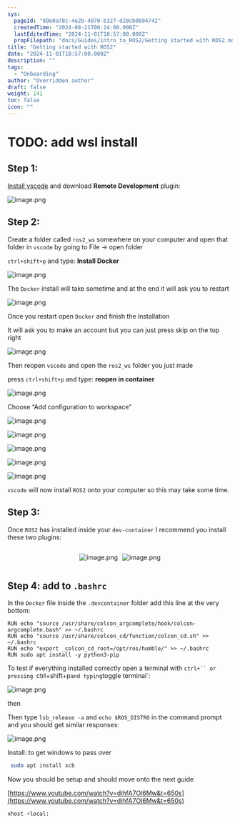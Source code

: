 ```yaml
---
sys:
  pageId: "89e0a78c-4e2b-4070-b327-d28cb0694742"
  createdTime: "2024-08-21T00:24:00.000Z"
  lastEditedTime: "2024-11-01T18:57:00.000Z"
  propFilepath: "docs/Guides/intro_to_ROS2/Getting started with ROS2.md"
title: "Getting started with ROS2"
date: "2024-11-01T18:57:00.000Z"
description: ""
tags:
  - "Onboarding"
author: "Overridden author"
draft: false
weight: 141
toc: false
icon: ""
---
```


# TODO: add wsl install

## Step 1:

[Install vscode](https://code.visualstudio.com/download) and download **Remote Development** plugin:

![image.png](https://prod-files-secure.s3.us-west-2.amazonaws.com/d518164a-d88e-44d1-a4ee-3adb3bd8bce0/efb52993-1881-4a40-b95e-6f020334f022/image.png?X-Amz-Algorithm=AWS4-HMAC-SHA256&X-Amz-Content-Sha256=UNSIGNED-PAYLOAD&X-Amz-Credential=ASIAZI2LB466T76NTOBM%2F20250201%2Fus-west-2%2Fs3%2Faws4_request&X-Amz-Date=20250201T130945Z&X-Amz-Expires=3600&X-Amz-Security-Token=IQoJb3JpZ2luX2VjEMj%2F%2F%2F%2F%2F%2F%2F%2F%2F%2FwEaCXVzLXdlc3QtMiJHMEUCIQCi8%2FMTukVMvakG8JXNSykfisG6irAwRDSpZ%2B%2BAYbJDVgIgRsxRm6ObTmd57BdL3FXO8AJhtlswPeQ%2BdgEFzbZJKVQqiAQI0f%2F%2F%2F%2F%2F%2F%2F%2F%2F%2FARAAGgw2Mzc0MjMxODM4MDUiDO595fILB2TBM%2FfvPCrcA%2B0fhnp%2Bw6m9nNZVewM0bOZageX3zCp7BR1BJ%2BKoizjs%2BCTdYhGbeJNrFHD1yynKYxLjQybG0bw1yujjw6v%2FAomGMLOF8EviJs%2F0OebTnaAvdCDFX0sCPIGYCmL32mRSReD93hKj7IWxZ8IYE%2FoCNYvmR8Q2rk%2B3emxu2JyGitMky60t1xaZ2Rb%2B4Ai5ZhyH%2FPou9qp2wM%2FaPrYZmbSjUILlqiB5BlSOBTfxYsX46jzhsmKhejMt7jbbKG%2BJ2Muj0sfpJ1PcG%2FpD8JlTpj58tvuz7wT9CkdQFUxjHu%2FRB40R%2Bhl1vRVezMcPxgknKGFc8rY80u%2FjYaAzrUDEx7nRe1sLubpnE5%2F4LVYuszagdYlgPRbxmP8UktdKA7XJISG3K1P%2FoRtZw0poAoTmKiyvMVZ2yL2ciHfWgXFYEq4E212Q0Xa9jioo9xl1LKl8LX%2BxIVX9L4584hLAcEWx4ApOalb0VIWMDgzeyCiX1uG9f5Z%2Bssp7amEFKFrV4xz285G1GCrFvCnOTO%2F3jSEDaUS3SRRGO%2Blxs17HVwEYv%2BExN%2FPDH6C%2BN%2BVtya4P%2Bpw93h%2Bo9r9J4Z2aE82MTFdjwgkVNio2MEeqr98hCE8wt3DUH9u%2F%2F9eR5vaqsC4VKX6ZMMil97wGOqUBGZhEp52%2BQq%2Fb6ft9luZAA2KEMbsN6e0CGUvmTc0o96XecIp9f9X1wGqVucvQt%2BFN6NXjB8mCLDnJh69dtDW9%2B5LFeoaFO9mqbXWLqnhQKgnzH0fK2%2Bp2dSSMAF9%2FRAAkNPK%2B1OhrK5%2BMs%2FhuTwKtjMJEy035I%2BPoZzDg6wtxMR8z9mfPicmVXR5UtnMOShJE%2BpVLM86sWGS5op0pkz%2ByHAe1zznL&X-Amz-Signature=a36294b40952c764c0f0d1655b442b6d84d221566b4d81ab393fc627530e2d4a&X-Amz-SignedHeaders=host&x-id=GetObject)

## Step 2:

Create a folder called `ros2_ws` somewhere on your computer and open that folder in `vscode` by going to File → open folder 

`ctrl+shift+p` and type: **Install Docker**

![image.png](https://prod-files-secure.s3.us-west-2.amazonaws.com/d518164a-d88e-44d1-a4ee-3adb3bd8bce0/2269dc0e-1cd5-47ff-bceb-c04ad9b2eab0/image.png?X-Amz-Algorithm=AWS4-HMAC-SHA256&X-Amz-Content-Sha256=UNSIGNED-PAYLOAD&X-Amz-Credential=ASIAZI2LB466T76NTOBM%2F20250201%2Fus-west-2%2Fs3%2Faws4_request&X-Amz-Date=20250201T130945Z&X-Amz-Expires=3600&X-Amz-Security-Token=IQoJb3JpZ2luX2VjEMj%2F%2F%2F%2F%2F%2F%2F%2F%2F%2FwEaCXVzLXdlc3QtMiJHMEUCIQCi8%2FMTukVMvakG8JXNSykfisG6irAwRDSpZ%2B%2BAYbJDVgIgRsxRm6ObTmd57BdL3FXO8AJhtlswPeQ%2BdgEFzbZJKVQqiAQI0f%2F%2F%2F%2F%2F%2F%2F%2F%2F%2FARAAGgw2Mzc0MjMxODM4MDUiDO595fILB2TBM%2FfvPCrcA%2B0fhnp%2Bw6m9nNZVewM0bOZageX3zCp7BR1BJ%2BKoizjs%2BCTdYhGbeJNrFHD1yynKYxLjQybG0bw1yujjw6v%2FAomGMLOF8EviJs%2F0OebTnaAvdCDFX0sCPIGYCmL32mRSReD93hKj7IWxZ8IYE%2FoCNYvmR8Q2rk%2B3emxu2JyGitMky60t1xaZ2Rb%2B4Ai5ZhyH%2FPou9qp2wM%2FaPrYZmbSjUILlqiB5BlSOBTfxYsX46jzhsmKhejMt7jbbKG%2BJ2Muj0sfpJ1PcG%2FpD8JlTpj58tvuz7wT9CkdQFUxjHu%2FRB40R%2Bhl1vRVezMcPxgknKGFc8rY80u%2FjYaAzrUDEx7nRe1sLubpnE5%2F4LVYuszagdYlgPRbxmP8UktdKA7XJISG3K1P%2FoRtZw0poAoTmKiyvMVZ2yL2ciHfWgXFYEq4E212Q0Xa9jioo9xl1LKl8LX%2BxIVX9L4584hLAcEWx4ApOalb0VIWMDgzeyCiX1uG9f5Z%2Bssp7amEFKFrV4xz285G1GCrFvCnOTO%2F3jSEDaUS3SRRGO%2Blxs17HVwEYv%2BExN%2FPDH6C%2BN%2BVtya4P%2Bpw93h%2Bo9r9J4Z2aE82MTFdjwgkVNio2MEeqr98hCE8wt3DUH9u%2F%2F9eR5vaqsC4VKX6ZMMil97wGOqUBGZhEp52%2BQq%2Fb6ft9luZAA2KEMbsN6e0CGUvmTc0o96XecIp9f9X1wGqVucvQt%2BFN6NXjB8mCLDnJh69dtDW9%2B5LFeoaFO9mqbXWLqnhQKgnzH0fK2%2Bp2dSSMAF9%2FRAAkNPK%2B1OhrK5%2BMs%2FhuTwKtjMJEy035I%2BPoZzDg6wtxMR8z9mfPicmVXR5UtnMOShJE%2BpVLM86sWGS5op0pkz%2ByHAe1zznL&X-Amz-Signature=dec00b2e859fd12abd36a69d0a7fe41c116c88df31f9918db58f2e8a0e9e4cda&X-Amz-SignedHeaders=host&x-id=GetObject)

The `Docker` install will take sometime and at the end it will ask you to restart

![image.png](https://prod-files-secure.s3.us-west-2.amazonaws.com/d518164a-d88e-44d1-a4ee-3adb3bd8bce0/ed233f78-be33-4b1f-b89c-9c346c0e961e/image.png?X-Amz-Algorithm=AWS4-HMAC-SHA256&X-Amz-Content-Sha256=UNSIGNED-PAYLOAD&X-Amz-Credential=ASIAZI2LB466T76NTOBM%2F20250201%2Fus-west-2%2Fs3%2Faws4_request&X-Amz-Date=20250201T130945Z&X-Amz-Expires=3600&X-Amz-Security-Token=IQoJb3JpZ2luX2VjEMj%2F%2F%2F%2F%2F%2F%2F%2F%2F%2FwEaCXVzLXdlc3QtMiJHMEUCIQCi8%2FMTukVMvakG8JXNSykfisG6irAwRDSpZ%2B%2BAYbJDVgIgRsxRm6ObTmd57BdL3FXO8AJhtlswPeQ%2BdgEFzbZJKVQqiAQI0f%2F%2F%2F%2F%2F%2F%2F%2F%2F%2FARAAGgw2Mzc0MjMxODM4MDUiDO595fILB2TBM%2FfvPCrcA%2B0fhnp%2Bw6m9nNZVewM0bOZageX3zCp7BR1BJ%2BKoizjs%2BCTdYhGbeJNrFHD1yynKYxLjQybG0bw1yujjw6v%2FAomGMLOF8EviJs%2F0OebTnaAvdCDFX0sCPIGYCmL32mRSReD93hKj7IWxZ8IYE%2FoCNYvmR8Q2rk%2B3emxu2JyGitMky60t1xaZ2Rb%2B4Ai5ZhyH%2FPou9qp2wM%2FaPrYZmbSjUILlqiB5BlSOBTfxYsX46jzhsmKhejMt7jbbKG%2BJ2Muj0sfpJ1PcG%2FpD8JlTpj58tvuz7wT9CkdQFUxjHu%2FRB40R%2Bhl1vRVezMcPxgknKGFc8rY80u%2FjYaAzrUDEx7nRe1sLubpnE5%2F4LVYuszagdYlgPRbxmP8UktdKA7XJISG3K1P%2FoRtZw0poAoTmKiyvMVZ2yL2ciHfWgXFYEq4E212Q0Xa9jioo9xl1LKl8LX%2BxIVX9L4584hLAcEWx4ApOalb0VIWMDgzeyCiX1uG9f5Z%2Bssp7amEFKFrV4xz285G1GCrFvCnOTO%2F3jSEDaUS3SRRGO%2Blxs17HVwEYv%2BExN%2FPDH6C%2BN%2BVtya4P%2Bpw93h%2Bo9r9J4Z2aE82MTFdjwgkVNio2MEeqr98hCE8wt3DUH9u%2F%2F9eR5vaqsC4VKX6ZMMil97wGOqUBGZhEp52%2BQq%2Fb6ft9luZAA2KEMbsN6e0CGUvmTc0o96XecIp9f9X1wGqVucvQt%2BFN6NXjB8mCLDnJh69dtDW9%2B5LFeoaFO9mqbXWLqnhQKgnzH0fK2%2Bp2dSSMAF9%2FRAAkNPK%2B1OhrK5%2BMs%2FhuTwKtjMJEy035I%2BPoZzDg6wtxMR8z9mfPicmVXR5UtnMOShJE%2BpVLM86sWGS5op0pkz%2ByHAe1zznL&X-Amz-Signature=807e2c39f9d27d253e1e03b6874da9f81b5c1fa756fa5fc4054eadb3b1fa2b27&X-Amz-SignedHeaders=host&x-id=GetObject)

Once you restart open `Docker` and finish the installation

It will ask you to make an account but you can just press skip on the top right

![image.png](https://prod-files-secure.s3.us-west-2.amazonaws.com/d518164a-d88e-44d1-a4ee-3adb3bd8bce0/21010ad9-1659-4fd9-9f59-9932a09b2a3d/image.png?X-Amz-Algorithm=AWS4-HMAC-SHA256&X-Amz-Content-Sha256=UNSIGNED-PAYLOAD&X-Amz-Credential=ASIAZI2LB466T76NTOBM%2F20250201%2Fus-west-2%2Fs3%2Faws4_request&X-Amz-Date=20250201T130945Z&X-Amz-Expires=3600&X-Amz-Security-Token=IQoJb3JpZ2luX2VjEMj%2F%2F%2F%2F%2F%2F%2F%2F%2F%2FwEaCXVzLXdlc3QtMiJHMEUCIQCi8%2FMTukVMvakG8JXNSykfisG6irAwRDSpZ%2B%2BAYbJDVgIgRsxRm6ObTmd57BdL3FXO8AJhtlswPeQ%2BdgEFzbZJKVQqiAQI0f%2F%2F%2F%2F%2F%2F%2F%2F%2F%2FARAAGgw2Mzc0MjMxODM4MDUiDO595fILB2TBM%2FfvPCrcA%2B0fhnp%2Bw6m9nNZVewM0bOZageX3zCp7BR1BJ%2BKoizjs%2BCTdYhGbeJNrFHD1yynKYxLjQybG0bw1yujjw6v%2FAomGMLOF8EviJs%2F0OebTnaAvdCDFX0sCPIGYCmL32mRSReD93hKj7IWxZ8IYE%2FoCNYvmR8Q2rk%2B3emxu2JyGitMky60t1xaZ2Rb%2B4Ai5ZhyH%2FPou9qp2wM%2FaPrYZmbSjUILlqiB5BlSOBTfxYsX46jzhsmKhejMt7jbbKG%2BJ2Muj0sfpJ1PcG%2FpD8JlTpj58tvuz7wT9CkdQFUxjHu%2FRB40R%2Bhl1vRVezMcPxgknKGFc8rY80u%2FjYaAzrUDEx7nRe1sLubpnE5%2F4LVYuszagdYlgPRbxmP8UktdKA7XJISG3K1P%2FoRtZw0poAoTmKiyvMVZ2yL2ciHfWgXFYEq4E212Q0Xa9jioo9xl1LKl8LX%2BxIVX9L4584hLAcEWx4ApOalb0VIWMDgzeyCiX1uG9f5Z%2Bssp7amEFKFrV4xz285G1GCrFvCnOTO%2F3jSEDaUS3SRRGO%2Blxs17HVwEYv%2BExN%2FPDH6C%2BN%2BVtya4P%2Bpw93h%2Bo9r9J4Z2aE82MTFdjwgkVNio2MEeqr98hCE8wt3DUH9u%2F%2F9eR5vaqsC4VKX6ZMMil97wGOqUBGZhEp52%2BQq%2Fb6ft9luZAA2KEMbsN6e0CGUvmTc0o96XecIp9f9X1wGqVucvQt%2BFN6NXjB8mCLDnJh69dtDW9%2B5LFeoaFO9mqbXWLqnhQKgnzH0fK2%2Bp2dSSMAF9%2FRAAkNPK%2B1OhrK5%2BMs%2FhuTwKtjMJEy035I%2BPoZzDg6wtxMR8z9mfPicmVXR5UtnMOShJE%2BpVLM86sWGS5op0pkz%2ByHAe1zznL&X-Amz-Signature=a083c7bdfb7b8c873210a6328eda626079665826032e163d9623543fc339a5f8&X-Amz-SignedHeaders=host&x-id=GetObject)

Then reopen `vscode` and open the `ros2_ws` folder you just made

press `ctrl+shift+p` and type: **reopen in container**

![image.png](https://prod-files-secure.s3.us-west-2.amazonaws.com/d518164a-d88e-44d1-a4ee-3adb3bd8bce0/4e93b8c2-41ad-488c-8095-c74205196118/image.png?X-Amz-Algorithm=AWS4-HMAC-SHA256&X-Amz-Content-Sha256=UNSIGNED-PAYLOAD&X-Amz-Credential=ASIAZI2LB466T76NTOBM%2F20250201%2Fus-west-2%2Fs3%2Faws4_request&X-Amz-Date=20250201T130945Z&X-Amz-Expires=3600&X-Amz-Security-Token=IQoJb3JpZ2luX2VjEMj%2F%2F%2F%2F%2F%2F%2F%2F%2F%2FwEaCXVzLXdlc3QtMiJHMEUCIQCi8%2FMTukVMvakG8JXNSykfisG6irAwRDSpZ%2B%2BAYbJDVgIgRsxRm6ObTmd57BdL3FXO8AJhtlswPeQ%2BdgEFzbZJKVQqiAQI0f%2F%2F%2F%2F%2F%2F%2F%2F%2F%2FARAAGgw2Mzc0MjMxODM4MDUiDO595fILB2TBM%2FfvPCrcA%2B0fhnp%2Bw6m9nNZVewM0bOZageX3zCp7BR1BJ%2BKoizjs%2BCTdYhGbeJNrFHD1yynKYxLjQybG0bw1yujjw6v%2FAomGMLOF8EviJs%2F0OebTnaAvdCDFX0sCPIGYCmL32mRSReD93hKj7IWxZ8IYE%2FoCNYvmR8Q2rk%2B3emxu2JyGitMky60t1xaZ2Rb%2B4Ai5ZhyH%2FPou9qp2wM%2FaPrYZmbSjUILlqiB5BlSOBTfxYsX46jzhsmKhejMt7jbbKG%2BJ2Muj0sfpJ1PcG%2FpD8JlTpj58tvuz7wT9CkdQFUxjHu%2FRB40R%2Bhl1vRVezMcPxgknKGFc8rY80u%2FjYaAzrUDEx7nRe1sLubpnE5%2F4LVYuszagdYlgPRbxmP8UktdKA7XJISG3K1P%2FoRtZw0poAoTmKiyvMVZ2yL2ciHfWgXFYEq4E212Q0Xa9jioo9xl1LKl8LX%2BxIVX9L4584hLAcEWx4ApOalb0VIWMDgzeyCiX1uG9f5Z%2Bssp7amEFKFrV4xz285G1GCrFvCnOTO%2F3jSEDaUS3SRRGO%2Blxs17HVwEYv%2BExN%2FPDH6C%2BN%2BVtya4P%2Bpw93h%2Bo9r9J4Z2aE82MTFdjwgkVNio2MEeqr98hCE8wt3DUH9u%2F%2F9eR5vaqsC4VKX6ZMMil97wGOqUBGZhEp52%2BQq%2Fb6ft9luZAA2KEMbsN6e0CGUvmTc0o96XecIp9f9X1wGqVucvQt%2BFN6NXjB8mCLDnJh69dtDW9%2B5LFeoaFO9mqbXWLqnhQKgnzH0fK2%2Bp2dSSMAF9%2FRAAkNPK%2B1OhrK5%2BMs%2FhuTwKtjMJEy035I%2BPoZzDg6wtxMR8z9mfPicmVXR5UtnMOShJE%2BpVLM86sWGS5op0pkz%2ByHAe1zznL&X-Amz-Signature=440449610a2190a80cf942b6b1272eea66be677593a4594433cbecd02fa7c1e4&X-Amz-SignedHeaders=host&x-id=GetObject)

Choose “Add configuration to workspace”

![image.png](https://prod-files-secure.s3.us-west-2.amazonaws.com/d518164a-d88e-44d1-a4ee-3adb3bd8bce0/9560b282-5060-4989-ba37-97e7b2c22476/image.png?X-Amz-Algorithm=AWS4-HMAC-SHA256&X-Amz-Content-Sha256=UNSIGNED-PAYLOAD&X-Amz-Credential=ASIAZI2LB466T76NTOBM%2F20250201%2Fus-west-2%2Fs3%2Faws4_request&X-Amz-Date=20250201T130945Z&X-Amz-Expires=3600&X-Amz-Security-Token=IQoJb3JpZ2luX2VjEMj%2F%2F%2F%2F%2F%2F%2F%2F%2F%2FwEaCXVzLXdlc3QtMiJHMEUCIQCi8%2FMTukVMvakG8JXNSykfisG6irAwRDSpZ%2B%2BAYbJDVgIgRsxRm6ObTmd57BdL3FXO8AJhtlswPeQ%2BdgEFzbZJKVQqiAQI0f%2F%2F%2F%2F%2F%2F%2F%2F%2F%2FARAAGgw2Mzc0MjMxODM4MDUiDO595fILB2TBM%2FfvPCrcA%2B0fhnp%2Bw6m9nNZVewM0bOZageX3zCp7BR1BJ%2BKoizjs%2BCTdYhGbeJNrFHD1yynKYxLjQybG0bw1yujjw6v%2FAomGMLOF8EviJs%2F0OebTnaAvdCDFX0sCPIGYCmL32mRSReD93hKj7IWxZ8IYE%2FoCNYvmR8Q2rk%2B3emxu2JyGitMky60t1xaZ2Rb%2B4Ai5ZhyH%2FPou9qp2wM%2FaPrYZmbSjUILlqiB5BlSOBTfxYsX46jzhsmKhejMt7jbbKG%2BJ2Muj0sfpJ1PcG%2FpD8JlTpj58tvuz7wT9CkdQFUxjHu%2FRB40R%2Bhl1vRVezMcPxgknKGFc8rY80u%2FjYaAzrUDEx7nRe1sLubpnE5%2F4LVYuszagdYlgPRbxmP8UktdKA7XJISG3K1P%2FoRtZw0poAoTmKiyvMVZ2yL2ciHfWgXFYEq4E212Q0Xa9jioo9xl1LKl8LX%2BxIVX9L4584hLAcEWx4ApOalb0VIWMDgzeyCiX1uG9f5Z%2Bssp7amEFKFrV4xz285G1GCrFvCnOTO%2F3jSEDaUS3SRRGO%2Blxs17HVwEYv%2BExN%2FPDH6C%2BN%2BVtya4P%2Bpw93h%2Bo9r9J4Z2aE82MTFdjwgkVNio2MEeqr98hCE8wt3DUH9u%2F%2F9eR5vaqsC4VKX6ZMMil97wGOqUBGZhEp52%2BQq%2Fb6ft9luZAA2KEMbsN6e0CGUvmTc0o96XecIp9f9X1wGqVucvQt%2BFN6NXjB8mCLDnJh69dtDW9%2B5LFeoaFO9mqbXWLqnhQKgnzH0fK2%2Bp2dSSMAF9%2FRAAkNPK%2B1OhrK5%2BMs%2FhuTwKtjMJEy035I%2BPoZzDg6wtxMR8z9mfPicmVXR5UtnMOShJE%2BpVLM86sWGS5op0pkz%2ByHAe1zznL&X-Amz-Signature=cea1f8a245f4743acce49e0a59f5d48f9fc088b62d0a7b48cfde098aa3253676&X-Amz-SignedHeaders=host&x-id=GetObject)

![image.png](https://prod-files-secure.s3.us-west-2.amazonaws.com/d518164a-d88e-44d1-a4ee-3adb3bd8bce0/2ee63f81-886b-48e8-a553-dc6e5eac99e4/image.png?X-Amz-Algorithm=AWS4-HMAC-SHA256&X-Amz-Content-Sha256=UNSIGNED-PAYLOAD&X-Amz-Credential=ASIAZI2LB466T76NTOBM%2F20250201%2Fus-west-2%2Fs3%2Faws4_request&X-Amz-Date=20250201T130945Z&X-Amz-Expires=3600&X-Amz-Security-Token=IQoJb3JpZ2luX2VjEMj%2F%2F%2F%2F%2F%2F%2F%2F%2F%2FwEaCXVzLXdlc3QtMiJHMEUCIQCi8%2FMTukVMvakG8JXNSykfisG6irAwRDSpZ%2B%2BAYbJDVgIgRsxRm6ObTmd57BdL3FXO8AJhtlswPeQ%2BdgEFzbZJKVQqiAQI0f%2F%2F%2F%2F%2F%2F%2F%2F%2F%2FARAAGgw2Mzc0MjMxODM4MDUiDO595fILB2TBM%2FfvPCrcA%2B0fhnp%2Bw6m9nNZVewM0bOZageX3zCp7BR1BJ%2BKoizjs%2BCTdYhGbeJNrFHD1yynKYxLjQybG0bw1yujjw6v%2FAomGMLOF8EviJs%2F0OebTnaAvdCDFX0sCPIGYCmL32mRSReD93hKj7IWxZ8IYE%2FoCNYvmR8Q2rk%2B3emxu2JyGitMky60t1xaZ2Rb%2B4Ai5ZhyH%2FPou9qp2wM%2FaPrYZmbSjUILlqiB5BlSOBTfxYsX46jzhsmKhejMt7jbbKG%2BJ2Muj0sfpJ1PcG%2FpD8JlTpj58tvuz7wT9CkdQFUxjHu%2FRB40R%2Bhl1vRVezMcPxgknKGFc8rY80u%2FjYaAzrUDEx7nRe1sLubpnE5%2F4LVYuszagdYlgPRbxmP8UktdKA7XJISG3K1P%2FoRtZw0poAoTmKiyvMVZ2yL2ciHfWgXFYEq4E212Q0Xa9jioo9xl1LKl8LX%2BxIVX9L4584hLAcEWx4ApOalb0VIWMDgzeyCiX1uG9f5Z%2Bssp7amEFKFrV4xz285G1GCrFvCnOTO%2F3jSEDaUS3SRRGO%2Blxs17HVwEYv%2BExN%2FPDH6C%2BN%2BVtya4P%2Bpw93h%2Bo9r9J4Z2aE82MTFdjwgkVNio2MEeqr98hCE8wt3DUH9u%2F%2F9eR5vaqsC4VKX6ZMMil97wGOqUBGZhEp52%2BQq%2Fb6ft9luZAA2KEMbsN6e0CGUvmTc0o96XecIp9f9X1wGqVucvQt%2BFN6NXjB8mCLDnJh69dtDW9%2B5LFeoaFO9mqbXWLqnhQKgnzH0fK2%2Bp2dSSMAF9%2FRAAkNPK%2B1OhrK5%2BMs%2FhuTwKtjMJEy035I%2BPoZzDg6wtxMR8z9mfPicmVXR5UtnMOShJE%2BpVLM86sWGS5op0pkz%2ByHAe1zznL&X-Amz-Signature=c74cee15971fa11a980d4b598273de6455c38cd80ee6f2fbf29618c68f962e89&X-Amz-SignedHeaders=host&x-id=GetObject)

![image.png](https://prod-files-secure.s3.us-west-2.amazonaws.com/d518164a-d88e-44d1-a4ee-3adb3bd8bce0/ae1580b2-b048-407e-aed9-b584224a7a04/image.png?X-Amz-Algorithm=AWS4-HMAC-SHA256&X-Amz-Content-Sha256=UNSIGNED-PAYLOAD&X-Amz-Credential=ASIAZI2LB466T76NTOBM%2F20250201%2Fus-west-2%2Fs3%2Faws4_request&X-Amz-Date=20250201T130945Z&X-Amz-Expires=3600&X-Amz-Security-Token=IQoJb3JpZ2luX2VjEMj%2F%2F%2F%2F%2F%2F%2F%2F%2F%2FwEaCXVzLXdlc3QtMiJHMEUCIQCi8%2FMTukVMvakG8JXNSykfisG6irAwRDSpZ%2B%2BAYbJDVgIgRsxRm6ObTmd57BdL3FXO8AJhtlswPeQ%2BdgEFzbZJKVQqiAQI0f%2F%2F%2F%2F%2F%2F%2F%2F%2F%2FARAAGgw2Mzc0MjMxODM4MDUiDO595fILB2TBM%2FfvPCrcA%2B0fhnp%2Bw6m9nNZVewM0bOZageX3zCp7BR1BJ%2BKoizjs%2BCTdYhGbeJNrFHD1yynKYxLjQybG0bw1yujjw6v%2FAomGMLOF8EviJs%2F0OebTnaAvdCDFX0sCPIGYCmL32mRSReD93hKj7IWxZ8IYE%2FoCNYvmR8Q2rk%2B3emxu2JyGitMky60t1xaZ2Rb%2B4Ai5ZhyH%2FPou9qp2wM%2FaPrYZmbSjUILlqiB5BlSOBTfxYsX46jzhsmKhejMt7jbbKG%2BJ2Muj0sfpJ1PcG%2FpD8JlTpj58tvuz7wT9CkdQFUxjHu%2FRB40R%2Bhl1vRVezMcPxgknKGFc8rY80u%2FjYaAzrUDEx7nRe1sLubpnE5%2F4LVYuszagdYlgPRbxmP8UktdKA7XJISG3K1P%2FoRtZw0poAoTmKiyvMVZ2yL2ciHfWgXFYEq4E212Q0Xa9jioo9xl1LKl8LX%2BxIVX9L4584hLAcEWx4ApOalb0VIWMDgzeyCiX1uG9f5Z%2Bssp7amEFKFrV4xz285G1GCrFvCnOTO%2F3jSEDaUS3SRRGO%2Blxs17HVwEYv%2BExN%2FPDH6C%2BN%2BVtya4P%2Bpw93h%2Bo9r9J4Z2aE82MTFdjwgkVNio2MEeqr98hCE8wt3DUH9u%2F%2F9eR5vaqsC4VKX6ZMMil97wGOqUBGZhEp52%2BQq%2Fb6ft9luZAA2KEMbsN6e0CGUvmTc0o96XecIp9f9X1wGqVucvQt%2BFN6NXjB8mCLDnJh69dtDW9%2B5LFeoaFO9mqbXWLqnhQKgnzH0fK2%2Bp2dSSMAF9%2FRAAkNPK%2B1OhrK5%2BMs%2FhuTwKtjMJEy035I%2BPoZzDg6wtxMR8z9mfPicmVXR5UtnMOShJE%2BpVLM86sWGS5op0pkz%2ByHAe1zznL&X-Amz-Signature=963128e83467c5054b1c0fd450751d2754fe5fed5822b67fd87a9f3c757c0846&X-Amz-SignedHeaders=host&x-id=GetObject)

![image.png](https://prod-files-secure.s3.us-west-2.amazonaws.com/d518164a-d88e-44d1-a4ee-3adb3bd8bce0/53255b28-f75e-430f-b9e3-c0ac8577e42b/image.png?X-Amz-Algorithm=AWS4-HMAC-SHA256&X-Amz-Content-Sha256=UNSIGNED-PAYLOAD&X-Amz-Credential=ASIAZI2LB466T76NTOBM%2F20250201%2Fus-west-2%2Fs3%2Faws4_request&X-Amz-Date=20250201T130945Z&X-Amz-Expires=3600&X-Amz-Security-Token=IQoJb3JpZ2luX2VjEMj%2F%2F%2F%2F%2F%2F%2F%2F%2F%2FwEaCXVzLXdlc3QtMiJHMEUCIQCi8%2FMTukVMvakG8JXNSykfisG6irAwRDSpZ%2B%2BAYbJDVgIgRsxRm6ObTmd57BdL3FXO8AJhtlswPeQ%2BdgEFzbZJKVQqiAQI0f%2F%2F%2F%2F%2F%2F%2F%2F%2F%2FARAAGgw2Mzc0MjMxODM4MDUiDO595fILB2TBM%2FfvPCrcA%2B0fhnp%2Bw6m9nNZVewM0bOZageX3zCp7BR1BJ%2BKoizjs%2BCTdYhGbeJNrFHD1yynKYxLjQybG0bw1yujjw6v%2FAomGMLOF8EviJs%2F0OebTnaAvdCDFX0sCPIGYCmL32mRSReD93hKj7IWxZ8IYE%2FoCNYvmR8Q2rk%2B3emxu2JyGitMky60t1xaZ2Rb%2B4Ai5ZhyH%2FPou9qp2wM%2FaPrYZmbSjUILlqiB5BlSOBTfxYsX46jzhsmKhejMt7jbbKG%2BJ2Muj0sfpJ1PcG%2FpD8JlTpj58tvuz7wT9CkdQFUxjHu%2FRB40R%2Bhl1vRVezMcPxgknKGFc8rY80u%2FjYaAzrUDEx7nRe1sLubpnE5%2F4LVYuszagdYlgPRbxmP8UktdKA7XJISG3K1P%2FoRtZw0poAoTmKiyvMVZ2yL2ciHfWgXFYEq4E212Q0Xa9jioo9xl1LKl8LX%2BxIVX9L4584hLAcEWx4ApOalb0VIWMDgzeyCiX1uG9f5Z%2Bssp7amEFKFrV4xz285G1GCrFvCnOTO%2F3jSEDaUS3SRRGO%2Blxs17HVwEYv%2BExN%2FPDH6C%2BN%2BVtya4P%2Bpw93h%2Bo9r9J4Z2aE82MTFdjwgkVNio2MEeqr98hCE8wt3DUH9u%2F%2F9eR5vaqsC4VKX6ZMMil97wGOqUBGZhEp52%2BQq%2Fb6ft9luZAA2KEMbsN6e0CGUvmTc0o96XecIp9f9X1wGqVucvQt%2BFN6NXjB8mCLDnJh69dtDW9%2B5LFeoaFO9mqbXWLqnhQKgnzH0fK2%2Bp2dSSMAF9%2FRAAkNPK%2B1OhrK5%2BMs%2FhuTwKtjMJEy035I%2BPoZzDg6wtxMR8z9mfPicmVXR5UtnMOShJE%2BpVLM86sWGS5op0pkz%2ByHAe1zznL&X-Amz-Signature=d0241a9c766233c1c320ada2f2e7044591bccf6348022f7a21e53e88c38fa044&X-Amz-SignedHeaders=host&x-id=GetObject)

![image.png](https://prod-files-secure.s3.us-west-2.amazonaws.com/d518164a-d88e-44d1-a4ee-3adb3bd8bce0/7c562767-5af9-4ffb-97d1-327bcdf4ee00/image.png?X-Amz-Algorithm=AWS4-HMAC-SHA256&X-Amz-Content-Sha256=UNSIGNED-PAYLOAD&X-Amz-Credential=ASIAZI2LB466T76NTOBM%2F20250201%2Fus-west-2%2Fs3%2Faws4_request&X-Amz-Date=20250201T130945Z&X-Amz-Expires=3600&X-Amz-Security-Token=IQoJb3JpZ2luX2VjEMj%2F%2F%2F%2F%2F%2F%2F%2F%2F%2FwEaCXVzLXdlc3QtMiJHMEUCIQCi8%2FMTukVMvakG8JXNSykfisG6irAwRDSpZ%2B%2BAYbJDVgIgRsxRm6ObTmd57BdL3FXO8AJhtlswPeQ%2BdgEFzbZJKVQqiAQI0f%2F%2F%2F%2F%2F%2F%2F%2F%2F%2FARAAGgw2Mzc0MjMxODM4MDUiDO595fILB2TBM%2FfvPCrcA%2B0fhnp%2Bw6m9nNZVewM0bOZageX3zCp7BR1BJ%2BKoizjs%2BCTdYhGbeJNrFHD1yynKYxLjQybG0bw1yujjw6v%2FAomGMLOF8EviJs%2F0OebTnaAvdCDFX0sCPIGYCmL32mRSReD93hKj7IWxZ8IYE%2FoCNYvmR8Q2rk%2B3emxu2JyGitMky60t1xaZ2Rb%2B4Ai5ZhyH%2FPou9qp2wM%2FaPrYZmbSjUILlqiB5BlSOBTfxYsX46jzhsmKhejMt7jbbKG%2BJ2Muj0sfpJ1PcG%2FpD8JlTpj58tvuz7wT9CkdQFUxjHu%2FRB40R%2Bhl1vRVezMcPxgknKGFc8rY80u%2FjYaAzrUDEx7nRe1sLubpnE5%2F4LVYuszagdYlgPRbxmP8UktdKA7XJISG3K1P%2FoRtZw0poAoTmKiyvMVZ2yL2ciHfWgXFYEq4E212Q0Xa9jioo9xl1LKl8LX%2BxIVX9L4584hLAcEWx4ApOalb0VIWMDgzeyCiX1uG9f5Z%2Bssp7amEFKFrV4xz285G1GCrFvCnOTO%2F3jSEDaUS3SRRGO%2Blxs17HVwEYv%2BExN%2FPDH6C%2BN%2BVtya4P%2Bpw93h%2Bo9r9J4Z2aE82MTFdjwgkVNio2MEeqr98hCE8wt3DUH9u%2F%2F9eR5vaqsC4VKX6ZMMil97wGOqUBGZhEp52%2BQq%2Fb6ft9luZAA2KEMbsN6e0CGUvmTc0o96XecIp9f9X1wGqVucvQt%2BFN6NXjB8mCLDnJh69dtDW9%2B5LFeoaFO9mqbXWLqnhQKgnzH0fK2%2Bp2dSSMAF9%2FRAAkNPK%2B1OhrK5%2BMs%2FhuTwKtjMJEy035I%2BPoZzDg6wtxMR8z9mfPicmVXR5UtnMOShJE%2BpVLM86sWGS5op0pkz%2ByHAe1zznL&X-Amz-Signature=3cebb1923dde486457711bc91f49f4f977341975e4fab204b09b25941285a5be&X-Amz-SignedHeaders=host&x-id=GetObject)

`vscode` will now install `ROS2` onto your computer so this may take some time.

## Step 3:

Once `ROS2` has installed inside your `dev-container` I recommend you install these two plugins:

<div style="display: flex;flex-direction: row; column-gap:10px; max-width: 630px;justify-content: center;">
<div>

![image.png](https://prod-files-secure.s3.us-west-2.amazonaws.com/d518164a-d88e-44d1-a4ee-3adb3bd8bce0/3fc3d550-5a54-4ba1-ba6b-faa01cdb7369/image.png?X-Amz-Algorithm=AWS4-HMAC-SHA256&X-Amz-Content-Sha256=UNSIGNED-PAYLOAD&X-Amz-Credential=ASIAZI2LB4665OZVAUSE%2F20250201%2Fus-west-2%2Fs3%2Faws4_request&X-Amz-Date=20250201T130947Z&X-Amz-Expires=3600&X-Amz-Security-Token=IQoJb3JpZ2luX2VjEMj%2F%2F%2F%2F%2F%2F%2F%2F%2F%2FwEaCXVzLXdlc3QtMiJHMEUCIEoeKFe%2B4SoLPMAGZkEQbS%2Fwn0yhqvM0PWu0T6%2BbPgHdAiEAwVJ%2FpH6twxqG33%2Bk%2FtGR7r5nBbm%2BbRn1zzNg9%2FOL3MEqiAQI0f%2F%2F%2F%2F%2F%2F%2F%2F%2F%2FARAAGgw2Mzc0MjMxODM4MDUiDGshIbku1m1sdp65LyrcA%2Bphc6NCC3fV1rse1FxoEVKPaAg4rlCDyUOggxjO1hvR1oCBVKDiRBfk96q%2F6vUWCM7KUsPUwDpbH10mVZLnZv5Z52OFchhOF%2FUyqw2VOekAu6Hk6CMA7o2%2BFGch1TV4lnnEZR%2ByX%2BdAKlAnqb3u0DVuPn0qnKIZY51kLHLov%2B2H9i47RLWEX6%2FnWkLM6APtdhhdN1D7QC8D4KDLAm%2FBF6wfZFCU3WuaEbey11N2aTv1g%2FIXZAphDL6350ThT6eR%2BXTU90Tr7BPbVBThQYIrpwJ%2FJ0tUQe4ckM0dMiOXmIxBvyvGgV8o4RnT6YPbZbF028mjyGKI7%2F4Nh5%2BYFKuU2ZBuobE2L6Gg6gXJmmnqUPY59GangPcopOp4Ext04rtegmJYrbHkZkzYASueVdUxqOxH77Z1i5z6kXxvTJpmcOcptdUU5Ya65m1O8zneR%2FFOM5CsHpUs22oHa5umU4Io9lOCbSqeBZn85gXraj4c6JlubBtlLpvs2rojGQA2%2BxuAOrRe1eX82xWl7ZOqKfKR94B%2BYEDmhlGnJnythTw%2FWBZitpKSoVsPIPl3n7y1YixQFdvCmq650IRPiUJcEnoqBuwuZXmRMpjzHDwna4bJdszDOE%2F3pgtrtQDMXOLjMJSm97wGOqUBBofVO2wJ0S6uD%2BrPFfxx8KgwkJopoGI%2B97Ia9IqfMwKX9Wmx5kxb8dNO2KZSqrEPc6XOYjdOAHTwpNHAzRBsxWEBQbvzZwYWQR3nCJvinAM%2FS3R3IDX99m4b1MOTyUG8gQjXKmf%2F5S4%2FRTQfZL7Ae2BRVZ6Kwfyfce4M38Lsnsig5WEQRoaU7g7dcZT9rGqyv%2FbJWXQtumiyaZqRbEY0uWrPdzKt&X-Amz-Signature=c0cc912e97ab70bc7cada98199f4ff70098af066f8506a7eb2c50024aa0c5ae2&X-Amz-SignedHeaders=host&x-id=GetObject)

</div>
<div>

![image.png](https://prod-files-secure.s3.us-west-2.amazonaws.com/d518164a-d88e-44d1-a4ee-3adb3bd8bce0/d994cc66-13c2-4093-a5a3-f84cf4601a82/image.png?X-Amz-Algorithm=AWS4-HMAC-SHA256&X-Amz-Content-Sha256=UNSIGNED-PAYLOAD&X-Amz-Credential=ASIAZI2LB4666HGYZM36%2F20250201%2Fus-west-2%2Fs3%2Faws4_request&X-Amz-Date=20250201T130947Z&X-Amz-Expires=3600&X-Amz-Security-Token=IQoJb3JpZ2luX2VjEMj%2F%2F%2F%2F%2F%2F%2F%2F%2F%2FwEaCXVzLXdlc3QtMiJHMEUCIHottpBbJl%2BWL0Eu8vUGu9RY9siMxgIBNAc%2BPIkL%2B5ipAiEA3MbHvZu6G1xHVKQaRkhncM9TYybu1mNK43f%2F6MtJ%2BKcqiAQI0f%2F%2F%2F%2F%2F%2F%2F%2F%2F%2FARAAGgw2Mzc0MjMxODM4MDUiDFAX5SGTdHXZe1xsxCrcA%2BLzk%2FQXanz7SdEEPdDZwsxJ0Si6qGV2sEIqaHQUCzrr3XGJy3MC2D3Lqt%2F%2FIO7J4hOSvlHNMnWyze5XzmrFH3fc2CwJLD0baE36hSweEzogBKzdfG%2F8jQrejFWJ%2FI98EJQCe%2BEWZbE%2BiByPBDOc6lc0xyU8Dvu526mxslQOUeMMeRO1cFnJZLl8yGcKiqc7R%2FT902BH%2Bs9MAk%2FyJyuuTJXBIFrEjwOsYkhtQ60bdOyFG4VOP7nAIGhcBn%2BMPc90AgTzE3H0xxt%2Fau%2FItTCDWpdNtIlymhltgqee1y4bGKMwzecEk%2FZRHe4YD9A0keOl%2BFVoy4srowe6YKLBFacUm5LkIbHqm9Nn2hIMjJcOQUAqtjctsbn9JYDKCwYuQBIhguCdL4ro%2FfCPg%2F3c9FGpMFkukjH8FsLJFCk0zSWayXofrvUOo%2B7wVhQxPBGdfh%2FKC3VIw6GiG2ElZi%2FccGpBS2l%2F5pji0KGfo6VzfZhsofw1vfUCLiFTncBJ1T1ClqJSERx91R94lO5E%2BdxTouJm0XJ7jEUtPzpGotqB2b2MrGXQMWO8QMI20MKaKaOXwkphX7v9RQOzchLCFrlGxN%2FgaQ6qt7QPeh%2Bw75KSUrdBGPyZviRDQw9HxnL8Ddp5MNul97wGOqUBWZXSlSL48Fpf2EE%2F86mgNKtUXS9XSSSwTTa1JgsV1o4id8JsFnC%2F7JsYTiC4%2FJm0GtcloMIU5cWOhtw9gU1whMNdpbO2TCRGiQf%2FuD9Ljuvq0akZzoYyF5fxYJr0Pd7%2FH6HkpSQZQGbNV%2BGMEi6GBTznfYhO2yqMrpU6mQc4cY8jLt0pgEpxqitpN5Wb99IzzYsTIJeY%2F2A2YDHDswxGJU5IiztM&X-Amz-Signature=14a3059655ad934bd64e260e02d2725e2466ee8b26252b2e8fdbda2f81366b52&X-Amz-SignedHeaders=host&x-id=GetObject)

</div>
</div>

## Step 4: add to `.bashrc`

In the `Docker` file inside the `.devcontainer` folder add this line at the very bottom: 

```docker
RUN echo "source /usr/share/colcon_argcomplete/hook/colcon-argcomplete.bash" >> ~/.bashrc
RUN echo "source /usr/share/colcon_cd/function/colcon_cd.sh" >> ~/.bashrc
RUN echo "export _colcon_cd_root=/opt/ros/humble/" >> ~/.bashrc
RUN sudo apt install -y python3-pip 
```

To test if everything installed correctly open a terminal with `ctrl+`` or pressing `ctrl+shift+p` and typing `toggle terminal`:

![image.png](https://prod-files-secure.s3.us-west-2.amazonaws.com/d518164a-d88e-44d1-a4ee-3adb3bd8bce0/6a4943d8-b04e-4c02-9a58-775f3384d1a5/image.png?X-Amz-Algorithm=AWS4-HMAC-SHA256&X-Amz-Content-Sha256=UNSIGNED-PAYLOAD&X-Amz-Credential=ASIAZI2LB466T76NTOBM%2F20250201%2Fus-west-2%2Fs3%2Faws4_request&X-Amz-Date=20250201T130945Z&X-Amz-Expires=3600&X-Amz-Security-Token=IQoJb3JpZ2luX2VjEMj%2F%2F%2F%2F%2F%2F%2F%2F%2F%2FwEaCXVzLXdlc3QtMiJHMEUCIQCi8%2FMTukVMvakG8JXNSykfisG6irAwRDSpZ%2B%2BAYbJDVgIgRsxRm6ObTmd57BdL3FXO8AJhtlswPeQ%2BdgEFzbZJKVQqiAQI0f%2F%2F%2F%2F%2F%2F%2F%2F%2F%2FARAAGgw2Mzc0MjMxODM4MDUiDO595fILB2TBM%2FfvPCrcA%2B0fhnp%2Bw6m9nNZVewM0bOZageX3zCp7BR1BJ%2BKoizjs%2BCTdYhGbeJNrFHD1yynKYxLjQybG0bw1yujjw6v%2FAomGMLOF8EviJs%2F0OebTnaAvdCDFX0sCPIGYCmL32mRSReD93hKj7IWxZ8IYE%2FoCNYvmR8Q2rk%2B3emxu2JyGitMky60t1xaZ2Rb%2B4Ai5ZhyH%2FPou9qp2wM%2FaPrYZmbSjUILlqiB5BlSOBTfxYsX46jzhsmKhejMt7jbbKG%2BJ2Muj0sfpJ1PcG%2FpD8JlTpj58tvuz7wT9CkdQFUxjHu%2FRB40R%2Bhl1vRVezMcPxgknKGFc8rY80u%2FjYaAzrUDEx7nRe1sLubpnE5%2F4LVYuszagdYlgPRbxmP8UktdKA7XJISG3K1P%2FoRtZw0poAoTmKiyvMVZ2yL2ciHfWgXFYEq4E212Q0Xa9jioo9xl1LKl8LX%2BxIVX9L4584hLAcEWx4ApOalb0VIWMDgzeyCiX1uG9f5Z%2Bssp7amEFKFrV4xz285G1GCrFvCnOTO%2F3jSEDaUS3SRRGO%2Blxs17HVwEYv%2BExN%2FPDH6C%2BN%2BVtya4P%2Bpw93h%2Bo9r9J4Z2aE82MTFdjwgkVNio2MEeqr98hCE8wt3DUH9u%2F%2F9eR5vaqsC4VKX6ZMMil97wGOqUBGZhEp52%2BQq%2Fb6ft9luZAA2KEMbsN6e0CGUvmTc0o96XecIp9f9X1wGqVucvQt%2BFN6NXjB8mCLDnJh69dtDW9%2B5LFeoaFO9mqbXWLqnhQKgnzH0fK2%2Bp2dSSMAF9%2FRAAkNPK%2B1OhrK5%2BMs%2FhuTwKtjMJEy035I%2BPoZzDg6wtxMR8z9mfPicmVXR5UtnMOShJE%2BpVLM86sWGS5op0pkz%2ByHAe1zznL&X-Amz-Signature=e14a1897aced26463af2c5884eaa88b0444bcf1d23f8703f15c89c09b284eb7a&X-Amz-SignedHeaders=host&x-id=GetObject)

then 

Then type `lsb_release -a` and `echo $ROS_DISTRO` in the command prompt and you should get similar responses:

![image.png](https://prod-files-secure.s3.us-west-2.amazonaws.com/d518164a-d88e-44d1-a4ee-3adb3bd8bce0/3e635dec-a805-4e85-8b9e-d000e5b71a4e/image.png?X-Amz-Algorithm=AWS4-HMAC-SHA256&X-Amz-Content-Sha256=UNSIGNED-PAYLOAD&X-Amz-Credential=ASIAZI2LB466T76NTOBM%2F20250201%2Fus-west-2%2Fs3%2Faws4_request&X-Amz-Date=20250201T130945Z&X-Amz-Expires=3600&X-Amz-Security-Token=IQoJb3JpZ2luX2VjEMj%2F%2F%2F%2F%2F%2F%2F%2F%2F%2FwEaCXVzLXdlc3QtMiJHMEUCIQCi8%2FMTukVMvakG8JXNSykfisG6irAwRDSpZ%2B%2BAYbJDVgIgRsxRm6ObTmd57BdL3FXO8AJhtlswPeQ%2BdgEFzbZJKVQqiAQI0f%2F%2F%2F%2F%2F%2F%2F%2F%2F%2FARAAGgw2Mzc0MjMxODM4MDUiDO595fILB2TBM%2FfvPCrcA%2B0fhnp%2Bw6m9nNZVewM0bOZageX3zCp7BR1BJ%2BKoizjs%2BCTdYhGbeJNrFHD1yynKYxLjQybG0bw1yujjw6v%2FAomGMLOF8EviJs%2F0OebTnaAvdCDFX0sCPIGYCmL32mRSReD93hKj7IWxZ8IYE%2FoCNYvmR8Q2rk%2B3emxu2JyGitMky60t1xaZ2Rb%2B4Ai5ZhyH%2FPou9qp2wM%2FaPrYZmbSjUILlqiB5BlSOBTfxYsX46jzhsmKhejMt7jbbKG%2BJ2Muj0sfpJ1PcG%2FpD8JlTpj58tvuz7wT9CkdQFUxjHu%2FRB40R%2Bhl1vRVezMcPxgknKGFc8rY80u%2FjYaAzrUDEx7nRe1sLubpnE5%2F4LVYuszagdYlgPRbxmP8UktdKA7XJISG3K1P%2FoRtZw0poAoTmKiyvMVZ2yL2ciHfWgXFYEq4E212Q0Xa9jioo9xl1LKl8LX%2BxIVX9L4584hLAcEWx4ApOalb0VIWMDgzeyCiX1uG9f5Z%2Bssp7amEFKFrV4xz285G1GCrFvCnOTO%2F3jSEDaUS3SRRGO%2Blxs17HVwEYv%2BExN%2FPDH6C%2BN%2BVtya4P%2Bpw93h%2Bo9r9J4Z2aE82MTFdjwgkVNio2MEeqr98hCE8wt3DUH9u%2F%2F9eR5vaqsC4VKX6ZMMil97wGOqUBGZhEp52%2BQq%2Fb6ft9luZAA2KEMbsN6e0CGUvmTc0o96XecIp9f9X1wGqVucvQt%2BFN6NXjB8mCLDnJh69dtDW9%2B5LFeoaFO9mqbXWLqnhQKgnzH0fK2%2Bp2dSSMAF9%2FRAAkNPK%2B1OhrK5%2BMs%2FhuTwKtjMJEy035I%2BPoZzDg6wtxMR8z9mfPicmVXR5UtnMOShJE%2BpVLM86sWGS5op0pkz%2ByHAe1zznL&X-Amz-Signature=93da1c81fb4a9303e6ea73f624f178e4a118a984ee39118daf905f2e29ddd080&X-Amz-SignedHeaders=host&x-id=GetObject)

Install:  to get windows to pass over

```bash
 sudo apt install xcb
```

Now you should be setup and should move onto the next guide 

[https://www.youtube.com/watch?v=dihfA7Ol6Mw&t=650s](https://www.youtube.com/watch?v=dihfA7Ol6Mw&t=650s)

```python
xhost +local:
```

